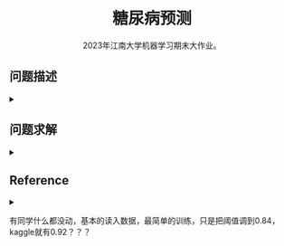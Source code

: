<center><h1> 糖尿病预测 </h1></center>

<center> 2023年江南大学机器学习期末大作业。 </center>

## 问题描述

<details><summary></summary>

### Overview

糖尿病是一种严重的慢性疾病，患者失去了有效调节血液中葡萄糖水平的能力，并可能导致生活质量和预期寿命下降。不同的食物在消化过程中分解成糖后，这些糖就会释放到血液中。这是胰腺释放胰岛素的信号。胰岛素有助于体内细胞利用血液中的这些糖获取能量。糖尿病的特征通常是身体不能产生足够的胰岛素，或者不能有效地使用所需的胰岛素。

心脏病、视力下降、下肢截肢和肾脏疾病等并发症与糖尿病患者血液中长期高水平的糖分有关。虽然糖尿病没有治愈方法，但减肥、健康饮食、积极活动和接受药物治疗等策略可以减轻这种疾病对许多患者的危害。早期诊断可以改变生活方式和更有效的治疗，使糖尿病风险预测模型成为公共和公共卫生官员的重要工具。

### Description


本项目将提供一个糖尿病数据集data.csv，包含70692份糖尿病调查样本，每个样本有21个特征。数据集中包括两个类别，两个类别的样本数量平衡：

- 0：表示无糖尿病
- 1：表示糖尿病前期或糖尿病。

注意：数据集中第一列就是样本类别标签。

要求广泛调研，选择合适的模型，基于各种指标对糖尿病进行预测。

### Evaluation

#### 评价指标 Precision Score

本次比赛的评价指标为Precision Score。Precision Score表征了测试集中预测正确的百分比。

#### 提交格式


提交文件中比赛包括两列：id 和 label. id是样本编号，label是预测的结果，其中0表示无糖尿病，1表示表示糖尿病前期或糖尿病。提交文件以CSV格式存储，用逗号分隔每列。

提交文件格式示例：

```text
id,label
1,1
2,1
3,0
4,0
5,1
……
257,1
258,0
```

</details>


## 问题求解

<details><summary></summary>


### 实验目的

通过本次大作业，要求学生掌握数据预处理、数据建模、数据分析等完整的数据分析过程，旨在使学生了解机器学习的研究对象、研究内容、研究方法（包括理论基础和实验方法），和近年来的主要发展技术路线。培养学生以机器学习理论为基础从事相关应用研究的能力。

### 实验内容

要求针对提供的学生数据，进行各指标评价。
本次大作业将提供7万多张糖尿病调查样本。其中50000作为训练样本，20692个作为测试样本，每个样本包括21个特征。样本类别均衡。要求每位同学根据提供的数据，设计机器学习模型，自动诊断糖尿病。

### 运行环境

- 通过 conda 构建运行环境：conda create --name ml python=3.9 -y
- 激活 conda 环境：conda activate ml
- pip install -r requirments.txt
    - numpy
    - pandas
    - seaborn
    - matplotlib
    - scikit-learn
    - torch
    - torchvision
    - torchaudio


### 数据预处理

#### 读取数据

- 读取数据

```python
train = pd.read_csv('./dataset/train.csv')
test = pd.read_csv('./dataset/test_withoutLable.csv')
```

- 输出训练集和测试集的大小

```python
print("train.shape:", train.shape, "test.shape:", test.shape)
```

- 训练集和预测集的摘要信息

```python
print("训练集的摘要信息")
train.info()
print("数据集的摘要信息")
test.info()
```

通过结果发现，数据中并无缺失部分，并且类型都为int64，没有str类型，这为后续的数据预处理提供方便。

#### 特征分析
分析样本的糖尿病情况，因此主要分析特征 Diabetes_binary 和其他特征的关系。


- HighBP 对 Diabetes_binary 的分析

![](images/图片1.png)


数据表明 HighBP 为 1 的样本数量为 28165，其中有糖尿病的样本数量占比 66.76%，HighBP 为 0 的样本数量 21835，其中有糖尿病的样本数量占比 28.37%。
即 HighBP 对糖尿病有关

- HighChol 对 Diabetes_binary 的分析

![](images/图片2.png)

数据表明 HighChol 为 1 的样本数量为 26303，其中有糖尿病的样本数量占比 63.73%，HighChol 为 0 的样本数量 21835，其中有糖尿病的样本数量占比 28.37%。
即 HighChol 对糖尿病有关


- CholCheck 对 Diabetes_binary 的分析

![](images/图片3.png)

数据表明 CholCheck 为 1 的样本数量为 48773，其中有糖尿病的样本数量占比 50.88%，CholCheck 为 0 的样本数量 1227，其中有糖尿病的样本数量占比 14.66%。
即 CholCheck 对糖尿病基本无关


- BMI 对 Diabetes_binary 的分析

![](images/图片4.png)

数据表明 BMI 超过 27（包括 27） 中有糖尿病的样本数量比没有糖尿病的样本数量多， BMI 为 27 以下的样本数量中有糖尿病的样本数量比没有糖尿病的样本数量多。
即 BMI 在27之后对糖尿病有关

- Smoker 对 Diabetes_binary 的分析

![](images/图片5.png)

数据表明 Smoker 为 1 的样本数量为 23765，其中有糖尿病的样本数量占比 54.40%， Smoker 为 0 的样本数量 26235，其中有糖尿病的样本数量占比 46.00%。
即 Smoker 对糖尿病有关

-  Stroke 对 Diabetes_binary 的分析

![](images/图片6.png)

数据表明 Stroke 为 1 的样本数量为 3103，其中有糖尿病的样本数量占比 74.60%， Stroke 为 0 的样本数量 46897，其中有糖尿病的样本数量占比 48.37%。
即 Stroke 对糖尿病有关

- HeartDiseaseorAttack 对 Diabetes_binary 的分析

![](images/图片7.png)

数据表明 HeartDiseaseorAttack 为 1 的样本数量为 7416，其中有糖尿病的样本数量占比 75.04%， HeartDiseaseorAttack 为 0 的样本数量 42584，其中有糖尿病的样本数量占比 45.63%。
即 HeartDiseaseorAttack 对糖尿病有关

- PhysActivity 对 Diabetes_binary 的分析

![](images/图片8.png)

数据表明 PhysActivity 为 1 的样本数量为 35125，其中有糖尿病的样本数量占比 44.92%， PhysActivity 为 0 的样本数量 14875，其中有糖尿病的样本数量占比 61.97%。
即 PhysActivity 对糖尿病有关

- Fruits 对 Diabetes_binary 的分析

![](images/图片9.png)

数据表明 Fruits 为 1 的样本数量为 30587，其中有糖尿病的样本数量占比 47.87%， Fruits 为 0 的样本数量 19413，其中有糖尿病的样本数量占比 53.34%。
即 Fruits 对糖尿病关系不明显

- Veggies 对 Diabetes_binary 的分析

![](images/图片10.png)

数据表明 Veggies 为 1 的样本数量为 39386，其中有糖尿病的样本数量占比 47.89%， Veggies 为 0 的样本数量 10614，其中有糖尿病的样本数量占比 57.80%。
即 Veggies 对糖尿病有关

- HvyAlcoholConsump 对 Diabetes_binary 的分析

![](images/图片11.png)

数据表明 HvyAlcoholConsump 为 1 的样本数量为 2095，其中有糖尿病的样本数量占比 27.63%， HvyAlcoholConsump 为 0 的样本数量 47905，其中有糖尿病的样本数量占比 50.97%。
即 HvyAlcoholConsump 对糖尿病关系不明显

- AnyHealthcare 对 Diabetes_binary 的分析

![](images/图片12.png)

数据表明 AnyHealthcare 为 1 的样本数量为 47718，其中有糖尿病的样本数量占比 50.26%， AnyHealthcare 为 0 的样本数量 2282，其中有糖尿病的样本数量占比 44.43%。
即 AnyHealthcare 对糖尿病关系不明显

- NoDocbcCost 对 Diabetes_binary 的分析

![](images/图片13.png)

数据表明 NoDocbcCost 为 1 的样本数量为 4764，其中有糖尿病的样本数量占比 56.80%， NoDocbcCost 为 0 的样本数量 45236，其中有糖尿病的样本数量占比 49.28%。
即 NoDocbcCost 对糖尿病几乎无关

- GenHlth 对 Diabetes_binary 的分析

![](images/图片14.png)

数据表明 GenHlth 在 [3,5] 之间的糖尿病样本数量占比更大，在 [1,2] 之间的占比较小
即 GenHlth 对糖尿病有关

- MentHlth 对 Diabetes_binary 的分析

![](images/图片15.png)

数据表明 MentHlth 基本集中在 0 处，并且糖尿病样本数量占比均衡，但是在 30 处的占比很大
即 MentHlth 对糖尿病有关

- PhysHlth 对 Diabetes_binary 的分析

![](images/图片16.png)

数据表明 PhysHlth 基本集中在 0 处，并且糖尿病样本数量占比均衡，但是在 30 处的占比很大
即 PhysHlth 对糖尿病有关

- DiffWalk 对 Diabetes_binary 的分析

![](images/图片17.png)

数据表明 DiffWalk 为 1 的样本数量为 12691，其中有糖尿病的样本数量占比 73.50%， DiffWalk 为 0 的样本数量 37309，其中有糖尿病的样本数量占比 42.00%。
即 DiffWalk 对糖尿病有关

- Sex 对 Diabetes_binary 的分析

![](images/图片18.png)

数据表明 Sex 为 1 的样本数量为 22941，其中有糖尿病的样本数量占比 52.43%， Sex 为 0 的样本数量 27059，其中有糖尿病的样本数量占比 47.93%。
即 Sex 对糖尿病关系不明显

- Age 对 Diabetes_binary 的分析

![](images/图片19.png)

数据表明 Age 在 [8,13] 之间糖尿病样本数量占比大，其他区间占比较小
即 Age 之间对糖尿病有关

- Education 对 Diabetes_binary 的分析

![](images/图片20.png)

数据表明 Education 在 [1,5] 之间糖尿病样本数量占比较大，其他区间占比较小
即 Education 对糖尿病有关

- Income 对 Diabetes_binary 的分析

![](images/图片21.png)

数据表明 Income 在 [1，6] 之间糖尿病样本数量占比较大，其他区间占比较小
即 Income 对糖尿病有关

#### 相关性分析

采用特征的皮尔逊相关系数图

![](images/图片22.png)

### 特征提取与数据建模（实验可以采用多种方法）

- 通过数据预处理后决定舍弃部分与 Diabetes_binary 相关性不大的特征，即

```python
drop(['Sex', 'NoDocbcCost', 'AnyHealthcare', 'HvyAlcoholConsump', 'Veggies', 'Fruits', 'CholCheck'])
```


- 读取数据后将训练集进行数据切割，分成训练集：测试集=4:1

```python
train_data, test_data, train_label, test_label = train_test_split(diabetes_train_data_X, diabetes_train_data_Y, test_size=0.2)  
```

- 为了找出最合适的模型，将 sklearn 库中的各个模型进行对比，具体选择的模型有
    - K近邻
    - 逻辑回归
    - 决策树
    - 随机森林
    - 梯度提升
    - 支持向量机
    - 深度学习


### 实验设计（具体模型和参数，样本的预处理等等所有与实验相关的工作都可以在这里体现，着重体现你如何提高分类精度）

用 classifiers 汇总不同模型的算法，部分算法采用归一化的方式提高精度，并将结果保存起来，用图像显示如下：


|     | score  | algorithm |
| --- | ------ | --------- |
| 0   | 0.7203 | knn       |
| 1   | 0.7485 | log_reg   |
| 2   | 0.7438 | tree      |
| 3   | 0.7363 | rf        |
| 4   | 0.7588 | gb        |
| 5   | 0.7542 | svc       |
| 6   | 0.7661 | mlp       |


![](images/图片23.png)

通过对比，最终选择深度学习为最终的模型，用 pytorch 框架搭建神经网络进行深度学习。
6.1 读取数据并封装成dataset和dataLoader
读取数据、分割数据、numpy 转成 tensor，封装成dataset和dataLoader。

dataLoader的batch_size 设置为64，并将训练集的数据打乱。

```python
train_data = pd.read_csv('./dataset/train.csv')  
predict_data = pd.read_csv('./dataset/test_withoutLable.csv')  
  
diabetes_train_data_X = train_data.drop(['ID', 'Diabetes_binary', 'Sex', 'NoDocbcCost', 'AnyHealthcare', 'HvyAlcoholConsump', 'Veggies', 'Fruits', 'CholCheck'], axis=1)  
diabetes_train_data_Y = train_data['Diabetes_binary']  
diabetes_predict_data = predict_data.drop(['ID', 'Sex', 'NoDocbcCost', 'AnyHealthcare', 'HvyAlcoholConsump', 'Veggies', 'Fruits', 'CholCheck'], axis=1)  
  
train_data, test_data, train_label, test_label = train_test_split(diabetes_train_data_X, diabetes_train_data_Y, test_size=0.2)  
  
train_data = torch.from_numpy(train_data.values).float()  
train_label = torch.from_numpy(train_label.values).float()  
test_data = torch.from_numpy(test_data.values).float()  
test_label = torch.from_numpy(test_label.values).float()  
predict_data = torch.from_numpy(diabetes_predict_data.values).float()  
  
train_dataset = TensorDataset(train_data, train_label)  
test_dataset = TensorDataset(test_data, test_label)  
  
trainLoader = DataLoader(dataset=train_dataset, batch_size=64, shuffle=True, num_workers=1)  
testLoader = DataLoader(dataset=test_dataset, batch_size=64, shuffle=False, num_workers=1)  
```






#### 初步构建神经网络
神经网络一共有4层，中间层的激活函数采用ReLU(),最后一层的激活函数采用Softmax()，最后网络如下所示：

```text
1.Net(  
2.  (fc): Sequential(  
3.    (0): Linear(in_features=14, out_features=32, bias=True)  
4.    (1): ReLU()  
5.    (2): Linear(in_features=32, out_features=16, bias=True)  
6.    (3): ReLU()  
7.    (4): Linear(in_features=16, out_features=8, bias=True)  
8.    (5): ReLU()  
9.    (6): Linear(in_features=8, out_features=2, bias=True)  
10.    (7): Softmax(dim=1)  
11.  )  
12.)  
```

#### 损失函数和优化器

```python
criterion = torch.nn.CrossEntropyLoss() # 损失函数
optimizer = torch.optim.SGD(net.parameters(), lr=0.01) # 优化器
```

采用 CrossEntropyLoss() 为损失函数，SGD为优化器，并设置学习率为 0.01。


#### 模型训练

```python
start = time.time()
net.train()
for epoch in range(20):
    running_loss = 0.0
    for i, data in enumerate(trainLoader, 0):
        inputs, labels = data # 获取数据
        optimizer.zero_grad() # 梯度清零

        outputs = net(inputs)
        loss = criterion(outputs, labels.long())
        loss.backward() # 反向传播
        optimizer.step() # 更新梯度
        running_loss += loss.item()
        if i % 20 == 19:
        print('[%d, %5d] loss: %.5f' % (epoch+1, i+1, running_loss/2000))
        running_loss = 0.0

print('Finished Training, Total cost time: ', time.time()-start)
```



#### 模型验证

将训练好的模型对测试集进行训练，得出精确度。

```python
correct = 0
total = 0

with torch.no_grad():
for data in testLoader:
inputs, labels = data
outputs = net(inputs)
_, predicted = torch.max(outputs, 1)
total += labels.size(0)
correct += (predicted == labels.long()).sum().item()

print('Accuracy of the network on the 8000 train images: %.5f %%' % (100 * correct / total))
```

最终的精度为 72.63%，说明神经网络的模型还不够好，需要重新设计神经网络。


#### 扩展神经网络

由于初步设置的神经网络只有四层，并且最高维度只达到32，之后也尝试过64，最终经过多次测试后，发现升维到128的精度最佳，并用Dropout(p=0.1)进行优化，网络如下：

```text
1.Net(  
2.  (fc): Sequential(  
3.    (0): Linear(in_features=14, out_features=64, bias=True)  
4.    (1): ReLU()  
5.    (2): Linear(in_features=64, out_features=128, bias=True)  
6.    (3): Dropout(p=0.1, inplace=False)  
7.    (4): ReLU()  
8.    (5): Linear(in_features=128, out_features=64, bias=True)  
9.    (6): Dropout(p=0.1, inplace=False)  
10.    (7): ReLU()  
11.    (8): Linear(in_features=64, out_features=16, bias=True)  
12.    (9): ReLU()  
13.    (10): Linear(in_features=16, out_features=8, bias=True)  
14.    (11): ReLU()  
15.    (12): Linear(in_features=8, out_features=2, bias=True)  
16.    (13): Softmax(dim=1)  
17.  )  
18.)  
```

通过训练后，最高可达到的精度为75%。

#### 混淆矩阵

![](images/图片24.png)

### 实验结果与分析

上面已经将模型搭建好并训练，由于训练的次数过多会导致过拟合，训练次数过少会导致欠拟合，所以选择epoch为80-100为最佳。最终对预测集进行预测

```python
net.eval()  
with torch.no_grad():  
        outputs = net(predict_data)  
        _, predicted = torch.max(outputs, 1)  
        predicted = predicted.numpy()  
  
submission = pd.read_csv('./dataset/test_withoutLable.csv')  
submission = submission[['ID']]  
submission['Diabetes_binary'] = predicted  
submission.to_csv('./dataset/submission.csv', index=False)  
print('ok')  
```

提交到 kaggle 上最终得分为 0.765943


### 心得体会

通过本次大作业，掌握了一点数据预处理、数据建模、数据分析等完整的数据分析过程，但是特征工程相关例如特征提取、特征融合等方面不熟悉或不了解，在本实验中只是剔除了部分相关性不大的特征，并没有在原有的特征中提取特征进行训练。这是一个缺点。但通过糖尿病预测这一课题，熟悉了二分类问题的相关求解方法，对一些模型和算法更加了解，包括最终通过pytorch搭建神经网络进行训练，对pytorch也作了初步的了解，这是我认为学习到的一个点。
最后，从一开始的73%到最终的76.5%，虽然只有简简单单的3个点的提升，但是我也认为很有难度，当精度提高时就像是比赛中做出难题的感觉，非常自豪。即使和别的同学90%的精度相比不值一提，但对我个人能力的提升还是巨大的。

</details>


## Reference

<details><summary></summary>

## Reference

- [Deep Learning](https://blog.csdn.net/qq_21686871/article/details/114242458)
- [KNN](https://blog.csdn.net/hqllqh/article/details/108932368)
- [回归](https://forestcat.blog.csdn.net/article/details/54809401)
- [分类、回归](https://blog.csdn.net/Together_CZ/article/details/84524088)
- [eight methods base on sklearn](https://yunyaniu.blog.csdn.net/article/details/80731565)
- [Titanic 数据集预测](https://blog.csdn.net/csdn_xmj/article/details/122586999)
- [前期数据分析](https://zhuanlan.zhihu.com/p/338974416)
- [数据分析-分类-案例-糖尿病数据集](https://blog.csdn.net/it_liujh/article/details/123271272?utm_medium=distribute.pc_relevant.none-task-blog-2~default~baidujs_baidulandingword~default-0-123271272-blog-80731565.235^v38^pc_relevant_anti_vip&spm=1001.2101.3001.4242.1&utm_relevant_index=3)

</details>


有同学什么都没动，基本的读入数据，最简单的训练，只是把阈值调到0.84，kaggle就有0.92？？？